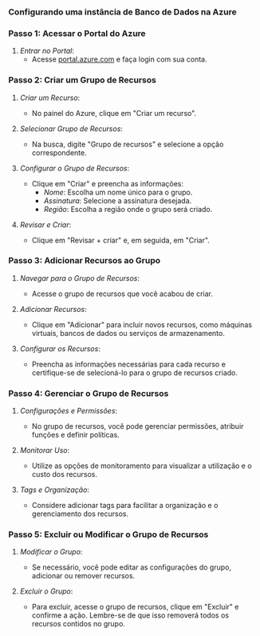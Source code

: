 ### Configurando uma instância de Banco de Dados na Azure

### Passo 1: Acessar o Portal do Azure

1. *Entrar no Portal*:
   - Acesse [portal.azure.com](https://portal.azure.com) e faça login com sua conta.

### Passo 2: Criar um Grupo de Recursos

1. *Criar um Recurso*:
   - No painel do Azure, clique em "Criar um recurso".

2. *Selecionar Grupo de Recursos*:
   - Na busca, digite "Grupo de recursos" e selecione a opção correspondente.

3. *Configurar o Grupo de Recursos*:
   - Clique em "Criar" e preencha as informações:
     - *Nome*: Escolha um nome único para o grupo.
     - *Assinatura*: Selecione a assinatura desejada.
     - *Região*: Escolha a região onde o grupo será criado.

4. *Revisar e Criar*:
   - Clique em "Revisar + criar" e, em seguida, em "Criar".

### Passo 3: Adicionar Recursos ao Grupo

1. *Navegar para o Grupo de Recursos*:
   - Acesse o grupo de recursos que você acabou de criar.

2. *Adicionar Recursos*:
   - Clique em "Adicionar" para incluir novos recursos, como máquinas virtuais, bancos de dados ou serviços de armazenamento.

3. *Configurar os Recursos*:
   - Preencha as informações necessárias para cada recurso e certifique-se de selecioná-lo para o grupo de recursos criado.

### Passo 4: Gerenciar o Grupo de Recursos

1. *Configurações e Permissões*:
   - No grupo de recursos, você pode gerenciar permissões, atribuir funções e definir políticas.

2. *Monitorar Uso*:
   - Utilize as opções de monitoramento para visualizar a utilização e o custo dos recursos.

3. *Tags e Organização*:
   - Considere adicionar tags para facilitar a organização e o gerenciamento dos recursos.

### Passo 5: Excluir ou Modificar o Grupo de Recursos

1. *Modificar o Grupo*:
   - Se necessário, você pode editar as configurações do grupo, adicionar ou remover recursos.

2. *Excluir o Grupo*:
   - Para excluir, acesse o grupo de recursos, clique em "Excluir" e confirme a ação. Lembre-se de que isso removerá todos os recursos contidos no grupo.
